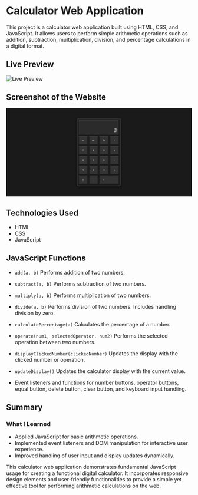 # Calculator Web Application

This project is a calculator web application built using HTML, CSS, and JavaScript. It allows users to perform simple arithmetic operations such as addition, subtraction, multiplication, division, and percentage calculations in a digital format.

## Live Preview
![Live Preview](https://g-m-yan.github.io/calculator/)

## Screenshot of the Website

![screenshot](https://github.com/G-M-Yan/calculator/blob/main/screenshot-calculator.png)

## Technologies Used
- HTML
- CSS
- JavaScript

## JavaScript Functions

- `add(a, b)` Performs addition of two numbers.
- `subtract(a, b)` Performs subtraction of two numbers.
- `multiply(a, b)` Performs multiplication of two numbers.
- `divide(a, b)` Performs division of two numbers. Includes handling division by zero.
- `calculatePercentage(a)` Calculates the percentage of a number.

- `operate(num1, selectedOperator, num2)` Performs the selected operation between two numbers.

- `displayClickedNumber(clickedNumber)` Updates the display with the clicked number or operation.
- `updateDisplay()` Updates the calculator display with the current value.

- Event listeners and functions for number buttons, operator buttons, equal button, delete button, clear button, and keyboard input handling.

## Summary

### What I Learned
- Applied JavaScript for basic arithmetic operations.
- Implemented event listeners and DOM manipulation for interactive user experience.
- Improved handling of user input and display updates dynamically.

This calculator web application demonstrates fundamental JavaScript usage for creating a functional digital calculator. It incorporates responsive design elements and user-friendly functionalities to provide a simple yet effective tool for performing arithmetic calculations on the web.
